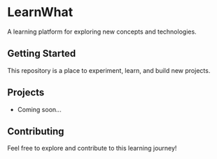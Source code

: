 # LearnWhat

A learning platform for exploring new concepts and technologies.

## Getting Started

This repository is a place to experiment, learn, and build new projects.

## Projects

- Coming soon...

## Contributing

Feel free to explore and contribute to this learning journey!
